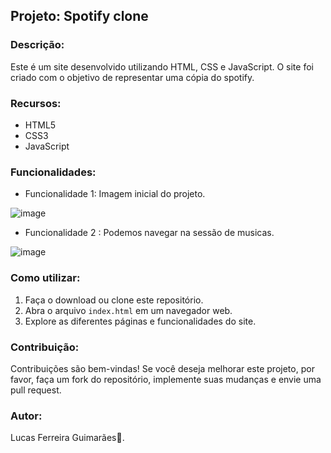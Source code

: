 ## Projeto: Spotify clone

### Descrição:
Este é um site desenvolvido utilizando HTML, CSS e JavaScript. O site foi criado com o objetivo de representar uma cópia do spotify.
### Recursos:

- HTML5
- CSS3
- JavaScript

### Funcionalidades:
- Funcionalidade 1: Imagem inicial do projeto.
  
![image](https://github.com/lfguimara/Spotify/assets/138631124/6b704b32-6f69-4848-ac80-324a18164d1c)


- Funcionalidade 2 : Podemos navegar na sessão de musicas.

![image](https://github.com/lfguimara/Spotify/assets/138631124/8df48a1b-a1f3-417e-8086-a5d08a45dfe3)


### Como utilizar:
1. Faça o download ou clone este repositório.
2. Abra o arquivo `index.html` em um navegador web.
3. Explore as diferentes páginas e funcionalidades do site.


### Contribuição:
Contribuições são bem-vindas! Se você deseja melhorar este projeto, por favor, faça um fork do repositório, implemente suas mudanças e envie uma pull request.

### Autor:
Lucas Ferreira Guimarães👾.
